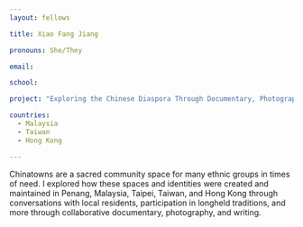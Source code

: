 ```yaml
---
layout: fellows

title: Xiao Fang Jiang

pronouns: She/They

email: 

school: 

project: "Exploring the Chinese Diaspora Through Documentary, Photography, and Writing"

countries:
  - Malaysia
  - Taiwan
  - Hong Kong

---
```


Chinatowns are a sacred community space for many ethnic groups in times of need. I explored how these spaces and identities were created and maintained in Penang, Malaysia, Taipei, Taiwan, and Hong Kong through conversations with local residents, participation in longheld traditions, and more through collaborative documentary, photography, and writing.